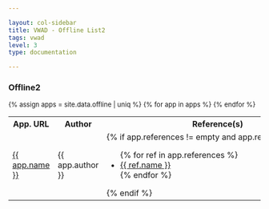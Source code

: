 ```yaml
---

layout: col-sidebar
title: VWAD - Offline List2
tags: vwad
level: 3
type: documentation

---
```


<link href="assets/vwad.css" rel="stylesheet" type="text/css">

### Offline2

<table>
<font size="-1">
  <tr><th>App. URL</th><th>Author</th><th nowrap="nowrap">Reference(s)</th><th nowrap="nowrap">Technology(ies)</th><th nowrap="nowrap">Note(s)</th></tr>
  {% assign apps = site.data.offline | uniq %}
  {% for app in apps %}
  <tr>
    <td> <a href="{{ app.url }}"> {{ app.name }} </a></td>
    <td> {{ app.author }} </td>
    <td nowrap="nowrap">
      {% if app.references != empty and app.references != nil %}
        <ul> 
          {% for ref in app.references %}
            <li> <a href="{{ ref.url }}">{{ ref.name }}</a> </li>
          {% endfor %}
        </ul>
      {% endif %}
    </td>
    <td nowrap="nowrap"> 
      {% if app.technology != empty and app.technology != nil %}
        <ul>
          {% for tech in app.technology %}
            <li> {{ tech }} </li>
          {% endfor %}
        </ul>
      {% endif %}
    </td>
    <td> {{ app.notes }} </td>
  </tr>
  {% endfor %}
</font>
</table>
